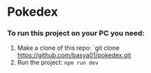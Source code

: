 # Pokedex
### To run this project on your PC you need:
1. Make a clone of this repo:
`git clone https://github.com/basya01/pokedex.git
2. Run the project:
`npm run dev`

